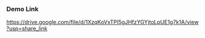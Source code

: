 ### Demo Link

https://drive.google.com/file/d/1XzqKoVxTPI5gJHfzYGYjtoLpUE1g7k1A/view?usp=share_link
